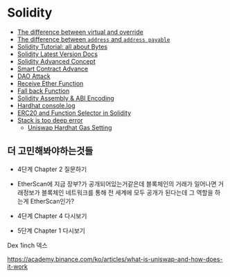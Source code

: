 # Solidity

- [The difference between virtual and override](https://ethereum.stackexchange.com/questions/78572/what-are-the-virtual-and-override-keywords-in-solidity)
- [The difference between `address` and `address payable`](https://ethereum.stackexchange.com/questions/64108/whats-the-difference-between-address-and-address-payable)
- [Solidity Tutorial: all about Bytes](https://jeancvllr.medium.com/solidity-tutorial-all-about-bytes-9d88fdb22676)
- [Solidity Latest Version Docs](https://docs.soliditylang.org/en/latest/index.html)
- [Solidity Advanced Concept](https://velog.io/@dandev_sw/3-Crypto-Zombies-%EA%B3%A0%EA%B8%89-%EC%86%94%EB%A6%AC%EB%94%94%ED%8B%B0-%EA%B0%9C%EB%85%90)
- [Smart Contract Advance](https://www.youtube.com/watch?v=Eu5XWH71bsI&t=3741s)
- [DAO Attack](https://hackingdistributed.com/2016/06/18/analysis-of-the-dao-exploit/)
- [Receive Ether Function](https://docs.soliditylang.org/en/v0.8.11/contracts.html#receive-ether-function)
- [Fall back Function](https://docs.soliditylang.org/en/v0.8.11/contracts.html#fallback-function)
- [Solidity Assembly & ABI Encoding](https://medium.com/onther-tech/solidity-assembly-abi-encoding-db8f79d1c1a1)
- [Hardhat console.log](https://github.com/nomiclabs/hardhat/blob/master/packages/hardhat-core/console.sol)
- [ERC20 and Function Selector in Solidity](https://taeyonghwang.github.io/ethereum/ethereum-erc20-function-selector/#:~:text=%EC%97%AC%EA%B8%B0%EC%84%9C%20function%20selector%EB%9E%80%20%ED%95%A8%EC%88%98,%EC%BD%94%EB%93%9C%EB%8F%84%20%EC%83%9D%EC%84%B1%ED%95%98%EC%A7%80%20%EC%95%8A%EB%8A%94%EB%8B%A4.)
- [Stack is too deep error](https://medium.com/1milliondevs/compilererror-stack-too-deep-try-removing-local-variables-solved-a6bcecc16231)
  - [Uniswap Hardhat Gas Setting](https://github.com/Uniswap/v3-core/blob/main/hardhat.config.ts)














## 더 고민해봐야하는것들
- 4단계 Chapter 2 질문하기
- EtherScan에 지금 장부?가 공개되어있는거같은데 블록체인의 거래가 일어나면 거래정보가 블록체인 네트워크를 통해 전 세계에 모두 공개가 된다는데 그 역할을 하는게 EtherScan인가?
- 4단계 Chapter 4 다시보기

- 5단계 Chapter 1 다시보기

Dex 1inch 덱스

https://academy.binance.com/ko/articles/what-is-uniswap-and-how-does-it-work
